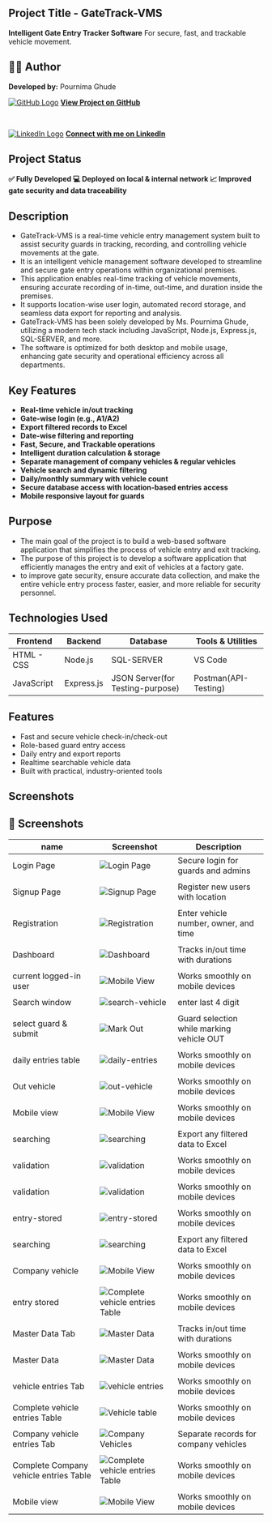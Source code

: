 ## Project Title - GateTrack-VMS
**Intelligent Gate Entry Tracker Software** For secure, fast, and trackable vehicle movement.

## 👩‍💻 Author  
**Developed by:** Pournima Ghude

[![GitHub Logo](https://img.icons8.com/ios-filled/30/000000/github.png)](https://github.com/pournimaghude/GateTrack-VMS)
**[View Project on GitHub](https://github.com/pournimaghude/GateTrack-VMS)**

<br>

[![LinkedIn Logo](https://img.icons8.com/color/30/000000/linkedin.png)](https://www.linkedin.com/in/pournima-ghude)
**[Connect with me on LinkedIn](https://www.linkedin.com/in/pournima-ghude)**

## Project Status 
**✅ Fully Developed 💻 Deployed on local & internal network  📈 Improved gate security and data traceability**

## Description
- GateTrack-VMS is a real-time vehicle entry management system built to assist security guards in tracking, recording, and controlling vehicle movements at the gate.
- It is an intelligent vehicle management software developed to streamline and secure gate entry operations within organizational premises.
- This application enables real-time tracking of vehicle movements, ensuring accurate recording of in-time, out-time, and duration inside the premises.
- It supports location-wise user login, automated record storage, and seamless data export for reporting and analysis.
- GateTrack-VMS has been solely developed by Ms. Pournima Ghude, utilizing a modern tech stack including JavaScript, Node.js, Express.js, SQL-SERVER, and more.
- The software is optimized for both desktop and mobile usage, enhancing gate security and operational efficiency across all departments.

## Key Features
- **Real-time vehicle in/out tracking**
- **Gate-wise login (e.g., A1/A2)**
- **Export filtered records to Excel**
- **Date-wise filtering and reporting**
- **Fast, Secure, and Trackable operations**
- **Intelligent duration calculation & storage**
- **Separate management of company vehicles & regular vehicles**
- **Vehicle search and dynamic filtering**
- **Daily/monthly summary with vehicle count**
- **Secure database access with location-based entries access**
- **Mobile responsive layout for guards**

## Purpose
- The main goal of the project is to build a web-based software application that simplifies the process of vehicle entry and exit tracking.
- The purpose of this project is to develop a software application that efficiently manages the entry and exit of vehicles at a factory gate.
- to improve gate security, ensure accurate data collection, and make the entire vehicle entry process faster, easier, and more reliable for security personnel.

## Technologies Used

| Frontend                     | Backend                 | Database | Tools & Utilities        |
|-----------------------------|--------------------------|----------|--------------------------|
| HTML - CSS        | Node.js        |  SQL-SERVER    | VS Code |
JavaScript | Express.js     | JSON Server(for Testing-purpose) |  Postman(API-Testing)|


##  Features

-  Fast and secure vehicle check-in/check-out
-  Role-based guard entry access
-  Daily entry and export reports
-  Realtime searchable vehicle data
-  Built with practical, industry-oriented tools

## Screenshots

## 📸 Screenshots

|name | Screenshot | Description |
|---|------------|-------------|
|Login Page|![Login Page](https://github.com/user-attachments/assets/6c20f8ac-b417-4a38-9ca0-892303ef3ce5) | Secure login for guards and admins |
||
|Signup Page| ![Signup Page](https://github.com/user-attachments/assets/696fbe1b-3929-4b67-95d8-676474520498) | Register new users with location |
||
|Registration| ![Registration](https://github.com/user-attachments/assets/6b1e32d0-30fb-437b-966b-c4745631bc8c) | Enter vehicle number, owner, and time |
||
|Dashboard| ![Dashboard](https://github.com/user-attachments/assets/a26c6d3d-ea1f-408a-a2b4-bf4b76b2bd25) | Tracks in/out time with durations |
||
|current logged-in user|![Mobile View](https://github.com/user-attachments/assets/9ea3d32b-1022-4873-baf6-08c1cc3ef4a1) | Works smoothly on mobile devices |
||
|Search window |![search-vehicle](https://github.com/user-attachments/assets/0fb8be76-e895-4209-8f8a-d017bfff394e) |enter last 4 digit |
||
|select guard & submit| ![Mark Out](https://github.com/user-attachments/assets/2412905b-bb16-43b4-94c0-fb6240241de6) | Guard selection while marking vehicle OUT |
||
|daily entries table |![daily-entries](https://github.com/user-attachments/assets/78a14486-745b-4213-a60b-ca8947f63b4a) | Works smoothly on mobile devices |
||
|Out vehicle|![out-vehicle](https://github.com/user-attachments/assets/cab19c85-8108-4ab7-b2ac-3250cd60dfed) | Works smoothly on mobile devices |
||
|Mobile view |![Mobile View](https://github.com/user-attachments/assets/530250cc-6c89-4af6-9cd3-ce57c5938914)| Works smoothly on mobile devices |
||
|searching|![searching](https://github.com/user-attachments/assets/4d361318-d85c-48f3-928a-28b2dd9eb061) | Export any filtered data to Excel |
||
|validation| ![validation](https://github.com/user-attachments/assets/4cf4d7ed-67ff-430e-81c2-603dfc04c9d6) | Works smoothly on mobile devices |
||
|validation| ![validation](https://github.com/user-attachments/assets/fa89b88d-eb9f-4cad-9368-7bcd047a44f9) | Works smoothly on mobile devices |
||
|entry-stored| ![entry-stored](https://github.com/user-attachments/assets/a93e13f6-0d94-4497-8127-db536fe3649a)| Works smoothly on mobile devices |
||
|searching|![searching](https://github.com/user-attachments/assets/d8da6fcf-70d3-48e3-9838-52f1815d9a50) | Export any filtered data to Excel |
||
|Company vehicle |![Mobile View](https://github.com/user-attachments/assets/c1dbd63d-e711-4d28-872b-0e683ed2ee5c) | Works smoothly on mobile devices |
||
|entry stored| ![Complete vehicle entries Table](https://github.com/user-attachments/assets/88a890ae-f4e1-4d52-94b3-2996afaa0315) | Works smoothly on mobile devices |
||
|Master Data Tab| ![Master Data](https://github.com/user-attachments/assets/d8727ddc-ad9e-4f27-aa7e-70e409b72e57) | Tracks in/out time with durations |
||
|Master Data| ![Master Data](https://github.com/user-attachments/assets/f7fcc5ea-a197-44fe-bb08-3acccc36e5d5)| Works smoothly on mobile devices |
||
|vehicle entries Tab| ![vehicle entries](https://github.com/user-attachments/assets/58276cd2-adc2-45c3-8a6d-dc6e727eb492) | Works smoothly on mobile devices |
||
|Complete vehicle entries Table| ![Vehicle table](https://github.com/user-attachments/assets/4b6025a4-fb13-4d05-8b31-04239d7fa87e) | Works smoothly on mobile devices |
||
|Company vehicle entries Tab| ![Company Vehicles](https://github.com/user-attachments/assets/22164799-11f9-4cbf-9204-a51a73590912) | Separate records for company vehicles |
||
|Complete Company vehicle entries Table| ![Complete vehicle entries Table](https://github.com/user-attachments/assets/31fc2927-77eb-4739-8dd0-011293b6d7d5) | Works smoothly on mobile devices |
||
|Mobile view |![Mobile View](https://github.com/user-attachments/assets/990173ab-a17b-4a27-9ab1-5447d489f217)| Works smoothly on mobile devices |

















